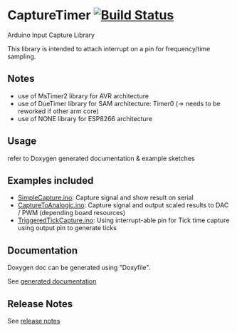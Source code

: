 # CaptureTimer [![Build Status](https://travis-ci.com/SMFSW/CaptureTimer.svg?branch=master)](https://travis-ci.com/SMFSW/CaptureTimer)

Arduino Input Capture Library

This library is intended to attach interrupt on a pin for frequency/time sampling.

## Notes

* use of MsTimer2 library for AVR architecture
* use of DueTimer library for SAM architecture: Timer0 (-> needs to be reworked if other arm core)
* use of NONE library for ESP8266 architecture

## Usage

refer to Doxygen generated documentation & example sketches

## Examples included

* [SimpleCapture.ino](examples/SimpleCapture/SimpleCapture.ino): Capture signal and show result on serial
* [CaptureToAnalogic.ino](examples/CaptureToAnalogic/CaptureToAnalogic.ino): Capture signal and output scaled results to DAC / PWM (depending board resources)
* [TriggeredTickCapture.ino](examples/TriggeredTickCapture/TriggeredTickCapture.ino): Using interrupt-able pin for Tick time capture using output pin to generate ticks

## Documentation

Doxygen doc can be generated using "Doxyfile".

See [generated documentation](https://smfsw.github.io/CaptureTimer/)

## Release Notes

See [release notes](ReleaseNotes.md)
